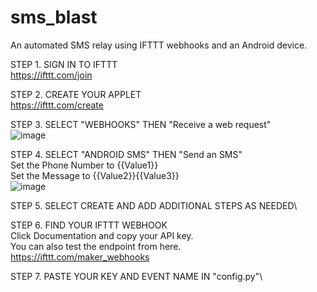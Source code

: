# sms_blast
An automated SMS relay using IFTTT webhooks and an Android device.

STEP 1. SIGN IN TO IFTTT\
https://ifttt.com/join

STEP 2. CREATE YOUR APPLET\
https://ifttt.com/create

STEP 3. SELECT "WEBHOOKS" THEN "Receive a web request"\
![image](https://github.com/dasrecord/sms_blast/assets/132978051/ce40de86-09b2-404b-b1b5-23fcac9f8c8c)

STEP 4. SELECT "ANDROID SMS" THEN "Send an SMS"\
Set the Phone Number to {{Value1}}\
Set the Message to {{Value2}}{{Value3}}\
![image](https://github.com/dasrecord/sms_blast/assets/132978051/5230f064-7037-4de3-9857-21309f791556)

STEP 5. SELECT CREATE AND ADD ADDITIONAL STEPS AS NEEDED\

STEP 6. FIND YOUR IFTTT WEBHOOK \
Click Documentation and copy your API key.\
You can also test the endpoint from here.\
https://ifttt.com/maker_webhooks

STEP 7. PASTE YOUR KEY AND EVENT NAME IN "config.py"\
